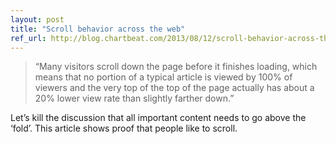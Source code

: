 ```yaml
---
layout: post
title: "Scroll behavior across the web"
ref_url: http://blog.chartbeat.com/2013/08/12/scroll-behavior-across-the-web/
---
```


> “Many visitors scroll down the page before it finishes loading, which means that no portion of a typical article is viewed by 100% of viewers and the very top of the top of the page actually has about a 20% lower view rate than slightly farther down.”

Let’s kill the discussion that all important content needs to go above the ‘fold’. This article shows proof that people like to scroll.
